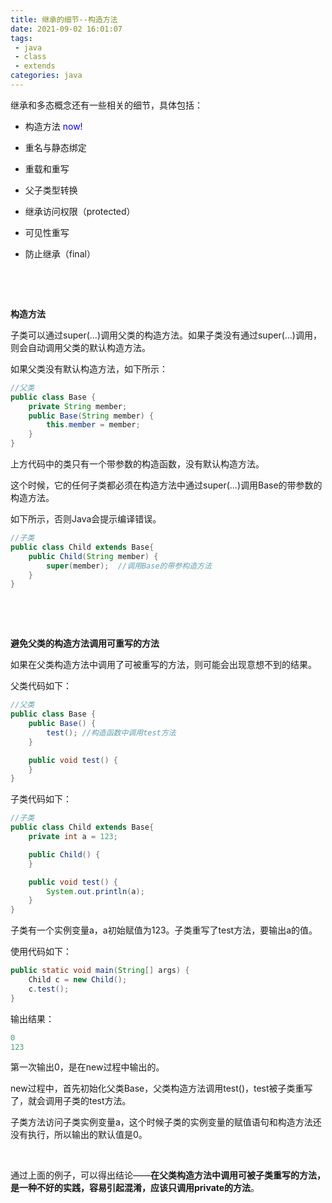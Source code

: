 ```yaml
---
title: 继承的细节--构造方法
date: 2021-09-02 16:01:07
tags:
 - java
 - class
 - extends
categories: java
---
```


继承和多态概念还有一些相关的细节，具体包括：

- 构造方法  <font color=blue>now!</font>

- 重名与静态绑定

- 重载和重写

- 父子类型转换

- 继承访问权限（protected）

- 可见性重写

- 防止继承（final）

​    

​    

**构造方法**

子类可以通过super(...)调用父类的构造方法。如果子类没有通过super(...)调用，则会自动调用父类的默认构造方法。

如果父类没有默认构造方法，如下所示：

```java
//父类
public class Base {
    private String member;
    public Base(String member) {
        this.member = member;
    }
}
```

上方代码中的类只有一个带参数的构造函数，没有默认构造方法。

这个时候，它的任何子类都必须在构造方法中通过super(...)调用Base的带参数的构造方法。

如下所示，否则Java会提示编译错误。

```java
//子类
public class Child extends Base{
    public Child(String member) {
        super(member);	//调用Base的带参构造方法
    }
}
```

​    

​    

**避免父类的构造方法调用可重写的方法**

如果在父类构造方法中调用了可被重写的方法，则可能会出现意想不到的结果。

父类代码如下：

```java
//父类
public class Base {
    public Base() {
        test(); //构造函数中调用test方法
    }

    public void test() {
    }
}
```

子类代码如下：

```java
//子类
public class Child extends Base{
    private int a = 123;

    public Child() {
    }

    public void test() {
        System.out.println(a);
    }
}
```

子类有一个实例变量a，a初始赋值为123。子类重写了test方法，要输出a的值。

使用代码如下：

```java
public static void main(String[] args) {
    Child c = new Child();
    c.test();
}
```

输出结果：

```java
0
123
```

第一次输出0，是在new过程中输出的。

new过程中，首先初始化父类Base，父类构造方法调用test()，test被子类重写了，就会调用子类的test方法。

子类方法访问子类实例变量a，这个时候子类的实例变量的赋值语句和构造方法还没有执行，所以输出的默认值是0。

​    

通过上面的例子，可以得出结论——**在父类构造方法中调用可被子类重写的方法，是一种不好的实践，容易引起混淆，应该只调用private的方法**。

